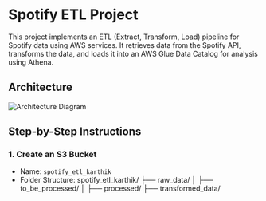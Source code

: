 # Spotify ETL Project

This project implements an ETL (Extract, Transform, Load) pipeline for Spotify data using AWS services. It retrieves data from the Spotify API, transforms the data, and loads it into an AWS Glue Data Catalog for analysis using Athena.

## **Architecture**

![Architecture Diagram]([images/architecture_diagram.png](https://github.com/dkay678/Spotify-ETL/blob/main/spotify_etl_architecture.jpg))

## **Step-by-Step Instructions**

### **1. Create an S3 Bucket**
- Name: `spotify_etl_karthik`
- Folder Structure:
spotify_etl_karthik/ ├── raw_data/ │ ├── to_be_processed/ │ ├── processed/ ├── transformed_data/
